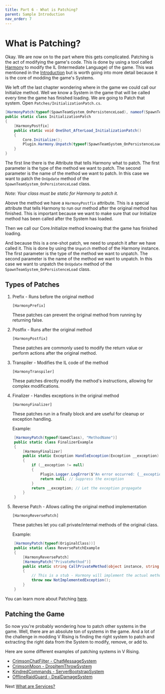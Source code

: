 ```yaml
---
title: Part 6 - What is Patching?
parent: Sample Introduction
nav_order: 7
---
```


# What is Patching?
Okay. We are now on to the part where this gets complicated. Patching is the act of modifying the game's code. This is done by using a tool called [Harmony](https://harmony.pardeike.net/) to modify the IL (Intermediate Language) of the game. This was mentioned in the [Introduction](01_sample_intro.md) but is worth going into more detail because it is the core of modding the game's Systems. 

We left off the last chapter wondering where in the game we could call our Initialize method. Well we know a System in the game that will be called every time the game has finished loading. We are going to Patch that system. Open `Patches/InitializationPatch.cs`.

```csharp
[HarmonyPatch(typeof(SpawnTeamSystem_OnPersistenceLoad), nameof(SpawnTeamSystem_OnPersistenceLoad.OnUpdate))]
public static class InitializationPatch
{
    [HarmonyPostfix]
    public static void OneShot_AfterLoad_InitializationPatch()
    {
        Core.Initialize();
        Plugin.Harmony.Unpatch(typeof(SpawnTeamSystem_OnPersistenceLoad).GetMethod("OnUpdate"), typeof(InitializationPatch).GetMethod("OneShot_AfterLoad_InitializationPatch"));
    }
}
```
The first line there is the Attribute that tells Harmony what to patch. The first parameter is the type of the method we want to patch. The second parameter is the name of the method we want to patch. In this case we want to patch the `OnUpdate` method of the `SpawnTeamSystem_OnPersistenceLoad` class.

*Note: Your class must be static for Harmony to patch it.*

Above the method we have a `HarmonyPostfix` attribute. This is a special attribute that tells Harmony to run our method after the original method has finished. This is important because we want to make sure that our Initialize method has been called after the System has loaded.

Then we call our Core.Initialize method knowing that the game has finished loading.

And because this is a one-shot patch, we need to unpatch it after we have called it. This is done by using the `Unpatch` method of the Harmony instance. The first parameter is the type of the method we want to unpatch. The second parameter is the name of the method we want to unpatch. In this case we want to unpatch the `OnUpdate` method of the `SpawnTeamSystem_OnPersistenceLoad` class.

## Types of Patches
1. Prefix - Runs before the original method
   
   `[HarmonyPrefix]`
   
   These patches can prevent the original method from running by returning false.

2. Postfix - Runs after the original method
   
   `[HarmonyPostfix]`
   
   These patches are commonly used to modify the return value or perform actions after the original method.

3. Transpiler - Modifies the IL code of the method
   
   `[HarmonyTranspiler]`
   
   These patches directly modify the method's instructions, allowing for complex modifications.

4. Finalizer - Handles exceptions in the original method
   
    `[HarmonyFinalizer]`
   
    These patches run in a finally block and are useful for cleanup or exception handling.
   
    Example:
```csharp
    [HarmonyPatch(typeof(GameClass), "MethodName")]
    public static class FinalizerExample
    {
        [HarmonyFinalizer]
        public static Exception HandleException(Exception __exception)
        {
            if (__exception != null)
            {
                Plugin.Logger.LogError($"An error occurred: {__exception.Message}");
                return null; // Suppress the exception
            }
            return __exception; // Let the exception propagate
        }
    }
```
      
   
5. Reverse Patch - Allows calling the original method implementation
   
    `[HarmonyReversePatch]`
   
    These patches let you call private/internal methods of the original class.
   
    Example:
```csharp
    [HarmonyPatch(typeof(OriginalClass))]
    public static class ReversePatchExample
    {
        [HarmonyReversePatch]
        [HarmonyPatch("PrivateMethod")]
        public static string CallPrivateMethod(object instance, string parameter)
        {
            // This is a stub - Harmony will implement the actual method
            throw new NotImplementedException();
        }
    }
```

You can learn more about Patching [here](https://harmony.pardeike.net/articles/patching.html).

## Patching the Game
So now you're probably wondering how to patch other systems in the game. Well, there are an absolute ton of systems in the game. And a lot of the challenge in modding V Rising is finding the right system to patch and extracting the right data from the System to modify, remove, or add to.

Here are some different examples of patching systems in V Rising.

- [CrimsonChatFilter - ChatMessageSystem](https://github.com/CrimsonMods/CrimsonChatFilter/blob/master/Hooks/ChatHook.cs)
- [CrimsonMoon - DropItemThrowSystem](https://github.com/CrimsonMods/CrimsonMoon/blob/master/Hooks/Sacrafice.cs)
- [KindredCommands - ServerBootstrapSystem](https://github.com/Odjit/KindredCommands/blob/main/Patches/RevealMapPatches.cs)
- [OfflineRaidGuard - DealDamageSystem](https://github.com/CrimsonMods/OfflineRaidGuard/blob/master/Hooks/StatChange.cs)

Next [What are Services?](07_sample_services.md)